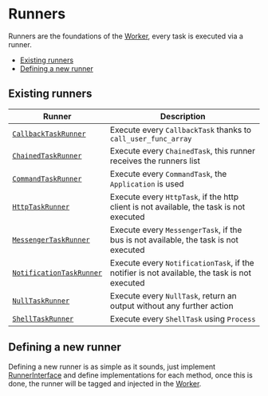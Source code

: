 # Runners

Runners are the foundations of the [Worker](../src/Worker/Worker.php), 
every task is executed via a runner.

- [Existing runners](#existing-runners)
- [Defining a new runner](#defining-a-new-runner)

## Existing runners

| Runner                                                               | Description                                                                                  |
| ---------------------------------------------------------------------| ---------------------------------------------------------------------------------------------|
| [`CallbackTaskRunner`](../src/Runner/CallbackTaskRunner.php)         | Execute every `CallbackTask` thanks to `call_user_func_array`                                |
| [`ChainedTaskRunner`](../src/Runner/ChainedTaskRunner.php)           | Execute every `ChainedTask`, this runner receives the runners list                           |
| [`CommandTaskRunner`](../src/Runner/CommandTaskRunner.php)           | Execute every `CommandTask`, the `Application` is used                                       |
| [`HttpTaskRunner`](../src/Runner/HttpTaskRunner.php)                 | Execute every `HttpTask`, if the http client is not available, the task is not executed      |
| [`MessengerTaskRunner`](../src/Runner/MessengerTaskRunner.php)       | Execute every `MessengerTask`, if the bus is not available, the task is not executed         |
| [`NotificationTaskRunner`](../src/Runner/NotificationTaskRunner.php) | Execute every `NotificationTask`, if the notifier is not available, the task is not executed |
| [`NullTaskRunner`](../src/Runner/NullTaskRunner.php)                 | Execute every `NullTask`, return an output without any further action                        |
| [`ShellTaskRunner`](../src/Runner/ShellTaskRunner.php)               | Execute every `ShellTask` using `Process`                                                    |

## Defining a new runner

Defining a new runner is as simple as it sounds, 
just implement [RunnerInterface](../src/Runner/RunnerInterface.php) and define implementations for each method, 
once this is done, the runner will be tagged and injected in the [Worker](../src/Worker/Worker.php).
